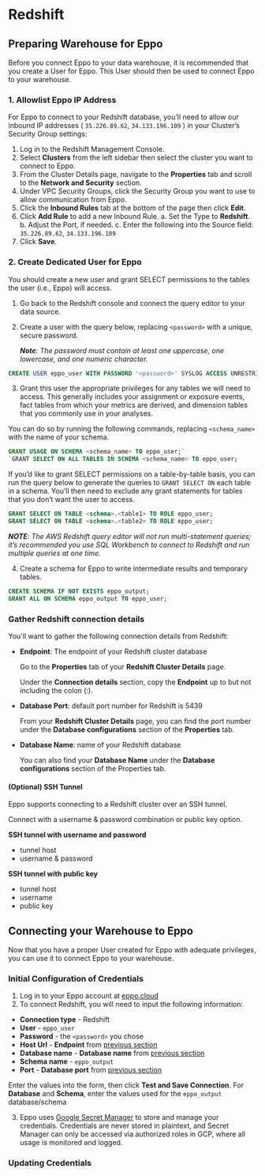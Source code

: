 # Redshift

## Preparing Warehouse for Eppo

Before you connect Eppo to your data warehouse, it is recommended that you create a User for Eppo. This User  should then be used to connect Eppo to your warehouse.

### 1. Allowlist Eppo IP Address

For Eppo to connect to your Redshift database, you’ll need to allow our inbound IP addresses ( `35.226.89.62`, `34.133.196.109` ) in your Cluster’s Security Group settings:

1. Log in to the Redshift Management Console.
2. Select **Clusters** from the left sidebar then select the cluster you want to connect to Eppo.
3. From the Cluster Details page, navigate to the **Properties** tab and scroll to the **Network and Security** section.
4. Under VPC Security Groups, click the Security Group you want to use to allow communication from Eppo.
5. Click the **Inbound Rules** tab at the bottom of the page then click **Edit**.
6. Click **Add Rule** to add a new Inbound Rule.
    a. Set the Type to **Redshift**.
    b. Adjust the Port, if needed.
    c. Enter the following into the Source field: `35.226.89.62`, `34.133.196.109`
7. Click **Save**.

### 2. Create Dedicated User for Eppo

You should create a new user and grant SELECT permissions to the tables the user (i.e., Eppo) will access.

1. Go back to the Redshift console and connect the query editor to your data source.
2. Create a user with the query below, replacing `<password>` with a unique, secure password.

    _**Note**: The password must contain at least one uppercase, one lowercase, and one numeric character._

```sql
CREATE USER eppo_user WITH PASSWORD '<password>' SYSLOG ACCESS UNRESTRICTED;
```

3. Grant this user the appropriate privileges for any tables we will need to access. This
generally includes your assignment or exposure events, fact tables from which your
metrics are derived, and dimension tables that you commonly use in your analyses.

You can do so by running the following commands, replacing `<schema_name>` with the name of your schema.

```sql
GRANT USAGE ON SCHEMA <schema_name> TO eppo_user;`
`GRANT SELECT ON ALL TABLES IN SCHEMA <schema_name> TO eppo_user;
```

If you’d like to grant SELECT permissions on a table-by-table basis, you can run the query below to generate the queries to `GRANT SELECT ON` each table in a schema. You’ll then need to exclude any grant statements for tables that you don’t want the user to access.

```sql
GRANT SELECT ON TABLE <schema>.<table1> TO ROLE eppo_user;
GRANT SELECT ON TABLE <schema>.<table2> TO ROLE eppo_user;
```

_**NOTE**: The AWS Redshift query editor will not run multi-statement queries; it’s recommended you use SQL Workbench to connect to Redshift and run multiple queries at one time._

4. Create a schema for Eppo to write intermediate results and temporary tables.
```sql
CREATE SCHEMA IF NOT EXISTS eppo_output;
GRANT ALL ON SCHEMA eppo_output TO eppo_user;
```

### Gather Redshift connection details

You'll want to gather the following connection details from Redshift:

- **Endpoint**: The endpoint of your Redshift cluster database

    Go to the **Properties** tab of your **Redshift Cluster Details** page.

    Under the **Connection details** section, copy the **Endpoint** up to but not including the colon (:).

- **Database Port**: default port number for Redshift is 5439

    From your **Redshift Cluster Details** page, you can find the port number under the **Database configurations** section of the **Properties** tab.

- **Database Name**: name of your Redshift database

    You can also find your **Database Name** under the **Database configurations** section of the Properties tab.

#### (Optional) SSH Tunnel

Eppo supports connecting to a Redshift cluster over an SSH tunnel.

Connect with a username & password combination or public key option.

**SSH tunnel with username and password**

* tunnel host
* username & password

**SSH tunnel with public key**

* tunnel host
* username
* public key

## Connecting your Warehouse to Eppo

Now that you have a proper User created for Eppo with adequate privileges, you can use it to connect Eppo to your warehouse.

### Initial Configuration of Credentials

1. Log in to your Eppo account at [eppo.cloud](https://eppo.cloud/)
2. To connect Redshift, you will need to input the following information:

- **Connection type** - Redshift
- **User** - `eppo_user`
- **Password** - the `<password>` you chose
- **Host Url** - **Endpoint** from [previous section](#gather-redshift-connection-details)
- **Database name** - **Database name** from [previous section](#gather-redshift-connection-details)
- **Schema name** - `eppo_output`
- **Port** - **Database port** from [previous section](#gather-redshift-connection-details)

Enter the values into the form, then click **Test and Save Connection**. For **Database** and **Schema**, enter the values used for the `eppo_output` database/schema

3. Eppo uses [Google Secret Manager](https://cloud.google.com/secret-manager) to store and manage your credentials. Credentials are never stored in plaintext, and Secret Manager can only be accessed via authorized roles in GCP, where all usage is monitored and logged.

### Updating Credentials
